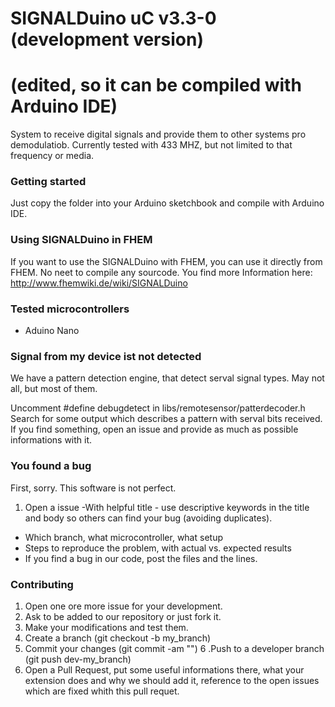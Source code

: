 # SIGNALDuino uC v3.3-0 (development version)
# (edited, so it can be compiled with Arduino IDE)

System to receive digital signals and provide them to other systems pro demodulatiob. Currently tested with 433 MHZ, but not limited to that frequency or media.

### Getting started

Just copy the folder into your Arduino sketchbook and compile with Arduino IDE.

### Using SIGNALDuino in FHEM

If you want to use the SIGNALDuino with FHEM, you can use it directly from FHEM. No neet to compile any sourcode.
You find more Information here:
http://www.fhemwiki.de/wiki/SIGNALDuino


### Tested microcontrollers

* Aduino Nano

### Signal from my device ist not detected

We have a pattern detection engine, that detect serval signal types. May not all, but most of them.

Uncomment #define debugdetect in libs/remotesensor/patterdecoder.h
Search for some output which describes a pattern with serval bits received.
If you find something, open an issue and provide as much as possible informations with it.


### You found a bug

First, sorry. This software is not perfect.
1. Open a issue
-With helpful title - use descriptive keywords in the title and body so others can find your bug (avoiding duplicates).
- Which branch, what microcontroller, what setup
- Steps to reproduce the problem, with actual vs. expected results
- If you find a bug in our code, post the files and the lines. 

### Contributing

1. Open one ore more issue for your development.
2. Ask to be added to our repository or just fork it.
3. Make your modifications and test them.
4. Create a branch (git checkout -b my_branch)
5. Commit your changes (git commit -am "<some description>")
6 .Push to a developer branch (git push dev-<xyz >my_branch)
7. Open a Pull Request, put some useful informations there, what your extension does and why we should add it, reference to the open issues which are fixed whith this pull requet.



